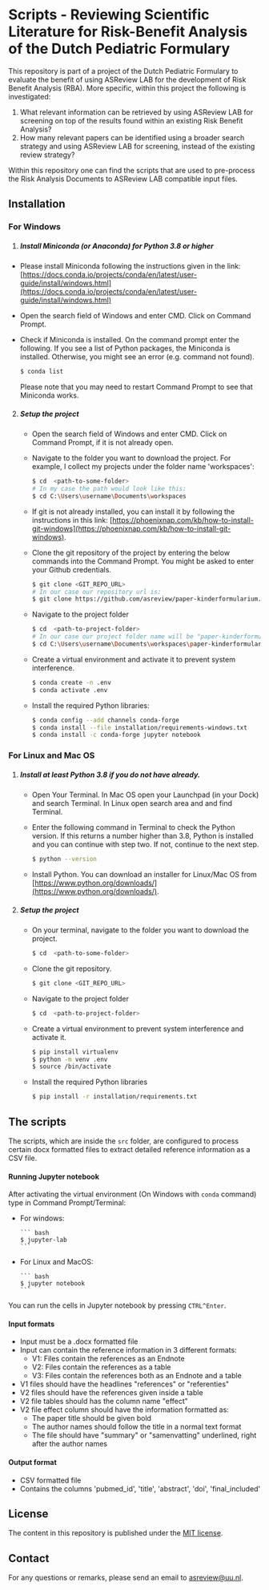 # Scripts - Reviewing Scientific Literature for Risk-Benefit Analysis of the Dutch Pediatric Formulary 

This repository is part of a project of the Dutch Pediatric Formulary to evaluate
the benefit of using ASReview LAB for the development of Risk Benefit Analysis (RBA).
More specific, within this project the following is investigated:

1. What relevant information can be retrieved by using ASReview LAB for screening on top of
the results found within an existing Risk Benefit Analysis?
2. How many relevant papers can be identified using a broader search strategy and using ASReview LAB for screening, instead of the existing review strategy?

Within this repository one can find the scripts that are used to pre-process the
Risk Analysis Documents to ASReview LAB compatible input files.

## Installation

### For Windows

1. ##### Install Miniconda (or Anaconda) for Python 3.8 or higher  

  *   Please install Miniconda following the instructions given in the link: [https://docs.conda.io/projects/conda/en/latest/user-guide/install/windows.html](https://docs.conda.io/projects/conda/en/latest/user-guide/install/windows.html)

  * Open the search field of Windows and enter CMD. Click on Command Prompt.

  *   Check if Miniconda is installed. On the command prompt enter the following. If you see a list of Python packages, the Miniconda is installed. Otherwise, you might see an error (e.g. command not found).

      ``` bash
      $ conda list
      ```

      Please note that you may need to restart Command Prompt to see that Miniconda works.

2. ##### Setup the project

   *   Open the search field of Windows and enter CMD. Click on Command Prompt, if it is not already open.

   *   Navigate to the folder you want to download the project. For example, I collect my projects under the folder name 'workspaces':

       ``` bash
       $ cd  <path-to-some-folder>
       # In my case the path would look like this:
       $ cd C:\Users\username\Documents\workspaces
       ```

   *   If git is not already installed, you can install it by following the instructions in this link: [https://phoenixnap.com/kb/how-to-install-git-windows](https://phoenixnap.com/kb/how-to-install-git-windows).

   *   Clone the git repository of the project by entering the below commands into the Command Prompt. You might be asked to enter your Github credentials.

       ``` bash
       $ git clone <GIT_REPO_URL>
       # In our case our repository url is:
       $ git clone https://github.com/asreview/paper-kinderformularium.git    
       ```

   *   Navigate to the project folder  

       ``` bash
       $ cd  <path-to-project-folder>  
       # In our case our project folder name will be "paper-kinderformularium"
       $ cd C:\Users\username\Documents\workspaces\paper-kinderformularium  
       ```

   *   Create a virtual environment and activate it to prevent system interference.

       ``` bash
       $ conda create -n .env
       $ conda activate .env
       ```

   *   Install the required Python libraries:

        ``` bash
        $ conda config --add channels conda-forge
        $ conda install --file installation/requirements-windows.txt
        $ conda install -c conda-forge jupyter notebook
        ```

### For Linux and Mac OS

1. ##### Install at least Python 3.8 if you do not have already.  

    *   Open Your Terminal. In Mac OS open your Launchpad (in your Dock) and search Terminal. In Linux open search area and and find Terminal.

    *   Enter the following command in Terminal to check the Python version. If this returns a number higher than 3.8, Python is installed and you can continue with step two. If not, continue to the next step.  

        ``` bash
        $ python --version
        ```

    *   Install Python. You can download an installer for Linux/Mac OS from [https://www.python.org/downloads/](https://www.python.org/downloads/).

2. ##### Setup the project

    *   On your terminal, navigate to the folder you want to download the project.

        ``` bash
        $ cd  <path-to-some-folder>
        ```

    *   Clone the git repository.

        ``` bash
        $ git clone <GIT_REPO_URL>
        ```

    *   Navigate to the project folder

        ``` bash
        $ cd  <path-to-project-folder>
        ```

    *   Create a virtual environment to prevent system interference and activate it.

        ``` bash
        $ pip install virtualenv
        $ python -m venv .env
        $ source /bin/activate
        ```

    *   Install the required Python libraries

        ``` bash
        $ pip install -r installation/requirements.txt
        ```

## The scripts

The scripts, which are inside the `src` folder, are configured to process certain docx formatted files to extract detailed reference information as a CSV file.

#### Running Jupyter notebook  

After activating the virtual environment (On Windows with `conda` command) type in Command Prompt/Terminal:

  * For windows:

        ``` bash
        $ jupyter-lab
        ```

  * For Linux and MacOS:

        ``` bash
        $ jupyter notebook  
        ```

You can run the cells in Jupyter notebook by pressing `CTRL^Enter`.

#### Input formats
- Input must be a .docx formatted file
- Input can contain the reference information in 3 different formats:
  - V1: Files contain the references as an Endnote
  - V2: Files contain the references as a table
  - V3: Files contain the references both as an Endnote and a table
- V1 files should have the headlines "references" or "referenties"
- V2 files should have the references given inside a table
- V2 file tables should has the column name "effect"
- V2 file effect column should have the information formatted as:
  - The paper title should be given bold
  - The author names should follow the title in a normal text format
  - The file should have "summary" or "samenvatting" underlined, right after the author names

#### Output format
- CSV formatted file
- Contains the columns 'pubmed_id', 'title', 'abstract', 'doi', 'final_included'

## License
The content in this repository is published under the [MIT license](https://github.com/asreview/paper-kinderformularium/blob/main/LICENSE).

## Contact
For any questions or remarks, please send an email to asreview@uu.nl.
